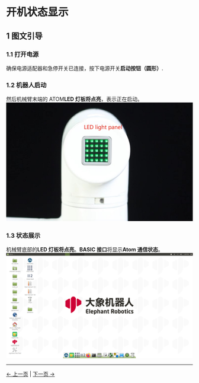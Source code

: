 # 开机状态显示

## 1 图文引导

### 1.1 打开电源

确保电源适配器和急停开关已连接，按下电源开关**启动按钮（圆形）**.

### 1.2 机器人启动

然后机械臂末端的 ATOM**LED 灯板将点亮**，表示正在启动。
![led](../../../resources/4-FirstInstallAndUse/led灯板.jpg)

### 1.3 状态展示

机械臂底部的**LED 灯板将点亮**。**BASIC 接口**将显示**Atom 通信状态**。
![系统用户界面](../../../resources/4-FirstInstallAndUse/blockly-1.png)

---

[← 上一页](2_ExternalCableConnection.md) | [下一页 →](4_BasicFunctionDetection.md)
